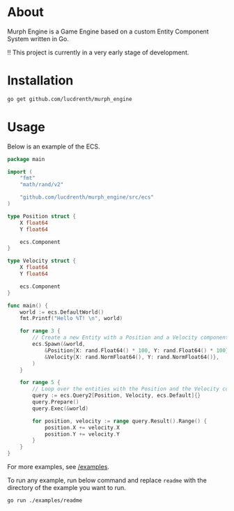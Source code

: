# About
Murph Engine is a Game Engine based on a custom Entity Component System written in Go.

!! This project is currently in a very early stage of development.

# Installation
```bash
go get github.com/lucdrenth/murph_engine
```

# Usage
Below is an example of the ECS. 
```go
package main

import (
	"fmt"
	"math/rand/v2"

	"github.com/lucdrenth/murph_engine/src/ecs"
)

type Position struct {
	X float64
	Y float64

	ecs.Component
}

type Velocity struct {
	X float64
	Y float64

	ecs.Component
}

func main() {
	world := ecs.DefaultWorld()
	fmt.Printf("Hello %T! \n", world)

	for range 3 {
		// Create a new Entity with a Position and a Velocity component
		ecs.Spawn(&world,
			&Position{X: rand.Float64() * 100, Y: rand.Float64() * 100},
			&Velocity{X: rand.NormFloat64(), Y: rand.NormFloat64()},
		)
	}

	for range 5 {
		// Loop over the entities with the Position and the Velocity component
		query := ecs.Query2[Position, Velocity, ecs.Default]{}
		query.Prepare()
		query.Exec(&world)

		for position, velocity := range query.Result().Range() {
			position.X += velocity.X
			position.Y += velocity.Y
		}
	}
}
```

For more examples, see [/examples](./examples/).

To run any example, run below command and replace `readme` with the directory of the example you want to run.
```bash
go run ./examples/readme
```
